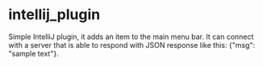# intellij_plugin

Simple IntelliJ plugin, it adds an item to the main menu bar.
It can connect with a server that is able to respond with JSON response like this: {"msg": "sample text"}.
